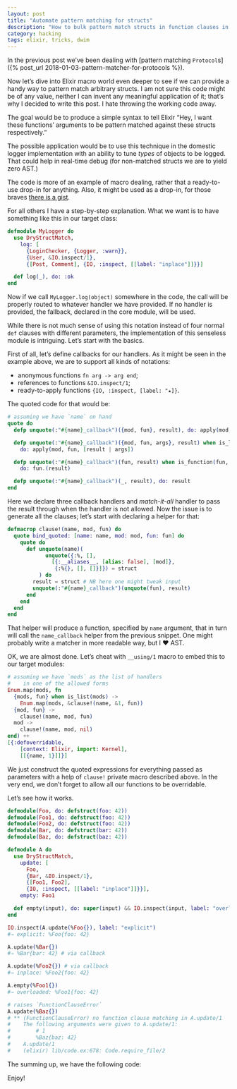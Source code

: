 ```yaml
---
layout: post
title: "Automate pattern matching for structs"
description: "How to bulk pattern match structs in function clauses in Elixir"
category: hacking
tags: elixir, tricks, dwim
---
```


In the previous post we’ve been dealing with
[pattern matching `Protocol`s]({% post_url 2018-01-03-pattern-matcher-for-protocols %}).

Now let’s dive into Elixir macro world even deeper to see if we can provide
a handy way to pattern match arbitrary structs. I am not sure this code might
be of any value, neither I can invent any meaningful application of it; that’s
why I decided to write this post. I hate throwing the working code away.

The goal would be to produce a simple syntax to tell Elixir “Hey, I want these
functions’ arguments to be pattern matched against these structs respectively.”

The possible application would be to use this technique in the domestic logger
implementation with an ability to tune _types_ of objects to be logged. That
could help in real-time debug (for non-matched structs we are to yield zero AST.)

The code is more of an example of macro dealing, rather that a ready-to-use
drop-in for anything. Also, it might be used as a drop-in, for those braves
[there is a gist](https://gist.github.com/am-kantox/17540ab90343c87e76071ed2b7f428a2).

For all others I have a step-by-step explanation. What we want is to have
something like this in our target class:

```elixir
defmodule MyLogger do
  use DryStructMatch,
    log: [
      {LoginChecker, {Logger, :warn}},
      {User, &IO.inspect/1},
      {[Post, Comment], {IO, :inspect, [[label: "inplace"]]}}]

  def log(_), do: :ok
end
```

Now if we call `MyLogger.log(object)` somewhere in the code,
the call will be properly routed to whatever handler we have provided.
If no handler is provided, the fallback, declared in the core module,
will be used.

While there is not much sense of using this notation instead of four
normal `def` clauses with different parameters, the implementation of
this senseless module is intriguing. Let’s start with the basics.

First of all, let’s define callbacks for our handlers. As it might be seen
in the example above, we are to support all kinds of notations:

- anonymous functions `fn arg -> arg end`;
- references to functions `&IO.inspect/1`;
- ready-to-apply functions `{IO, :inspect, [label: "★]}`.

The quoted code for that would be:

```elixir
# assuming we have `name` on hand
quote do
  defp unquote(:"#{name}_callback")({mod, fun}, result), do: apply(mod, fun, [result])

  defp unquote(:"#{name}_callback")({mod, fun, args}, result) when is_list(args),
    do: apply(mod, fun, [result | args])

  defp unquote(:"#{name}_callback")(fun, result) when is_function(fun, 1),
    do: fun.(result)

  defp unquote(:"#{name}_callback")(_, result), do: result
end
```

Here we declare three callback handlers and _match-it-all_ handler to pass
the result through when the handler is not allowed. Now the issue is to
generate all the clauses; let’s start with declaring a helper for that:

```elixir
defmacrop clause!(name, mod, fun) do
  quote bind_quoted: [name: name, mod: mod, fun: fun] do
    quote do
      def unquote(name)(
            unquote({:%, [],
              [{:__aliases__, [alias: false], [mod]},
               {:%{}, [], []}]}) = struct
          ) do
        result = struct # NB here one might tweak input
        unquote(:"#{name}_callback")(unquote(fun), result)
      end
    end
  end
end
```

That helper will produce a function, specified by `name` argument, that in turn
will call the `name_callback` helper from the previous snippet. One might
probably write a matcher in more readable way, but I ❤ AST.

OK, we are almost done. Let’s cheat with `__using/1` macro to embed this to
our target modules:

```elixir
# assuming we have `mods` as the list of handlers
#    in one of the allowed forms
Enum.map(mods, fn
  {mods, fun} when is_list(mods) ->
    Enum.map(mods, &clause!(name, &1, fun))
  {mod, fun} ->
    clause!(name, mod, fun)
  mod ->
    clause!(name, mod, nil)
end) ++
[{:defoverridable,
    [context: Elixir, import: Kernel],
    [[{name, 1}]]}]
```

We just construct the quoted expressions for everything passed as parameters
with a help of `clause!` private macro described above. In the very end, we
don’t forget to allow all our functions to be overridable.

Let’s see how it works.

```elixir
defmodule(Foo, do: defstruct(foo: 42))
defmodule(Foo1, do: defstruct(foo: 42))
defmodule(Foo2, do: defstruct(foo: 42))
defmodule(Bar, do: defstruct(bar: 42))
defmodule(Baz, do: defstruct(baz: 42))

defmodule A do
  use DryStructMatch,
    update: [
      Foo,
      {Bar, &IO.inspect/1},
      {[Foo1, Foo2],
      {IO, :inspect, [[label: "inplace"]]}}],
    empty: Foo1

  def empty(input), do: super(input) && IO.inspect(input, label: "overloaded")
end

IO.inspect(A.update(%Foo{}), label: "explicit")
#⇒ explicit: %Foo{foo: 42}

A.update(%Bar{})
#⇒ %Bar{bar: 42} # via callback

A.update(%Foo2{}) # via callback
#⇒ inplace: %Foo2{foo: 42}

A.empty(%Foo1{})
#⇒ overloaded: %Foo1{foo: 42}

# raises `FunctionClauseError`
A.update(%Baz{})
# ** (FunctionClauseError) no function clause matching in A.update/1
#    The following arguments were given to A.update/1:
#        # 1
#        %Baz{baz: 42}
#    A.update/1
#    (elixir) lib/code.ex:678: Code.require_file/2
```

The summing up, we have the following code:

<script src="https://gist.github.com/am-kantox/17540ab90343c87e76071ed2b7f428a2.js"></script>

Enjoy!
